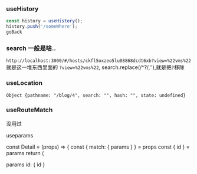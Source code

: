 ### useHistory 
```js
const history = useHistory();
history.push('/someWhere');
goBack
```

### search 一般是啥..
`http://localhost:3000/#/hosts/ckfl5oxzeo5lu08868dcdt6xb?view=%22vms%22`    
就是这一堆东西里面的 `?view=%22vms%22`,  search.replace(/^\?/,''),就是把`?`移除  

### useLocation  
`Object {pathname: "/blog/4", search: "", hash: "", state: undefined}`


### useRouteMatch 
没用过

useparams

const Detail = (props) => {
  const { match: { params } } = props
  const { id } = params
  return (
    <div>
      params id: { id }
      <DetailTips/>
   
